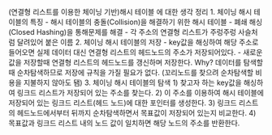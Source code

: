 (연결형 리스트를 이용한 체이닝 기반)해시 테이블 에 대한 생각 정리
    1. 체이닝 해시 테이블의 특징
        - 해시 테이블의 충돌(Collision)을 해결하기 위한 해시 테이블
        - 폐쇄 해싱(Closed Hashing)을 통해문제를 해결
        - 각 주소의 연결형 리스트가 주렁주렁 사슬처럼 달려있어 붙은 이름
    2. 체이닝 해시 테이블의 저장
        - key값을 해싱하여 해당 주소로 들어오면 실제 데이터 대신 연결형 리스트의 헤드노드의 주소가 저장되어있다.
        - 새로운 값을 저장할때 연결형 리스트의 헤드노드를 갱신하며 저장한다. Why? 데이터를 탐색할때 순차탐색하므로 저장에 규칙을 가질 필요가 없다. (꼬리노드를 찾으려 순차탐색할 비용을 지불하지 않아도 됌)
    3. 체이닝 해시 테이블의 탐색
        1) 찾고자 하는 key값을 해싱하여 링크드 리스트가 저장되어 있는 주소를 찾는다.
        2) 이 주소를 이용하여 해시 테이블에 저장되어 있는 링크드 리스트(헤드 노드)에 대한 포인터를 생성한다.
        3) 링크드 리스트의 헤드노드에서부터 뒤까지 순차탐색하면서 목표값이 저장되어 있는지 비교한다.
        4) 목표값과 링크드 리스트 내의 노드 값이 일치하면 해당 노드의 주소를 반환한다.